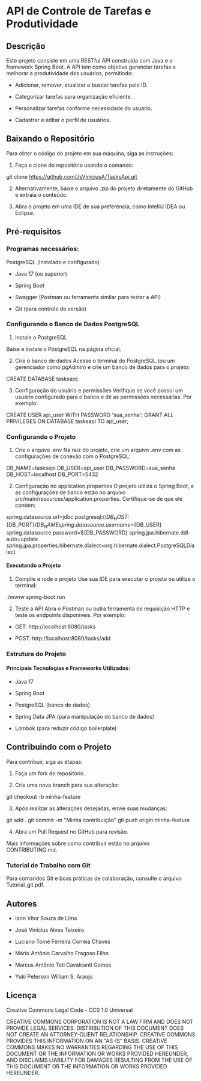 # API de Controle de Tarefas e Produtividade

## Descrição

Este projeto consiste em uma RESTful API construída com Java e o framework Spring Boot. A API tem como objetivo gerenciar tarefas e melhorar a produtividade dos usuários, permitindo:

- Adicionar, remover, atualizar e buscar tarefas pelo ID.

- Categorizar tarefas para organização eficiente.

- Personalizar tarefas conforme necessidade do usuário.

- Cadastrar e editar o perfil de usuários.


## Baixando o Repositório

Para obter o código do projeto em sua máquina, siga as instruções:

1. Faça o clone do repositório usando o comando:

git clone https://github.com/JsViniciusA/TasksApi.git


2. Alternativamente, baixe o arquivo .zip do projeto diretamente do GitHub e extraia o conteúdo.


3. Abra o projeto em uma IDE de sua preferência, como IntelliJ IDEA ou Eclipse.




## Pré-requisitos

### Programas necessários:
PostgreSQL (instalado e configurado)

- Java 17 (ou superior)

- Spring Boot

- Swagger (Postman ou ferramenta similar para testar a API)

- Git (para controle de versão)




### Configurando o Banco de Dados PostgreSQL

1. Instale o PostgreSQL

Baixe e instale o PostgreSQL na página oficial.



2. Crie o banco de dados Acesse o terminal do PostgreSQL (ou um gerenciador como pgAdmin) e crie um banco de dados para o projeto:

CREATE DATABASE tasksapi;


3. Configuração do usuário e permissões Verifique se você possui um usuário configurado para o banco e dê as permissões necessárias. Por exemplo:

CREATE USER api_user WITH PASSWORD 'sua_senha';
GRANT ALL PRIVILEGES ON DATABASE tasksapi TO api_user;




### Configurando o Projeto

1. Crie o arquivo .env Na raiz do projeto, crie um arquivo .env com as configurações de conexão com o PostgreSQL:

DB_NAME=tasksapi
DB_USER=api_user
DB_PASSWORD=sua_senha
DB_HOST=localhost
DB_PORT=5432


2. Configuração no application.properties O projeto utiliza o Spring Boot, e as configurações de banco estão no arquivo src/main/resources/application.properties. Certifique-se de que ele contém:

spring.datasource.url=jdbc:postgresql://${DB_HOST}:${DB_PORT}/${DB_NAME}
spring.datasource.username=${DB_USER}
spring.datasource.password=${DB_PASSWORD}
spring.jpa.hibernate.ddl-auto=update
spring.jpa.properties.hibernate.dialect=org.hibernate.dialect.PostgreSQLDialect




#### Executando o Projeto

1. Compile e rode o projeto Use sua IDE para executar o projeto ou utilize o terminal:

./mvnw spring-boot:run


2. Teste a API Abra o Postman ou outra ferramenta de requisição HTTP e teste os endpoints disponíveis. Por exemplo:

- GET: http://localhost:8080/tasks

- POST: http://localhost:8080/tasks/add



### Estrutura do Projeto

#### Principais Tecnologias e Frameworks Utilizados:

- Java 17

- Spring Boot

- PostgreSQL (banco de dados)

- Spring Data JPA (para manipulação do banco de dados)

- Lombok (para reduzir código boilerplate)




## Contribuindo com o Projeto

Para contribuir, siga as etapas:

1. Faça um fork do repositório.


2. Crie uma nova branch para sua alteração:

git checkout -b minha-feature


3. Após realizar as alterações desejadas, envie suas mudanças:

git add .
git commit -m "Minha contribuição"
git push origin minha-feature


4. Abra um Pull Request no GitHub para revisão.



Mais informações sobre como contribuir estão no arquivo CONTRIBUTING.md.



### Tutorial de Trabalho com Git

Para comandos Git e boas práticas de colaboração, consulte o arquivo Tutorial_git.pdf.



## Autores

- Iann Vitor Souza de Lima

- José Vinícius Alves Teixeira

- Luciano Tomé Ferreira Correia Chaves

- Mário Antônio Carvalho Fragoso Filho

- Marcus Antônio Teti Cavalcanti Gomes

- Yuki Peterson William S. Araujo



## Licença

Creative Commons Legal Code - CC0 1.0 Universal

CREATIVE COMMONS CORPORATION IS NOT A LAW FIRM AND DOES NOT PROVIDE
LEGAL SERVICES. DISTRIBUTION OF THIS DOCUMENT DOES NOT CREATE AN
ATTORNEY-CLIENT RELATIONSHIP. CREATIVE COMMONS PROVIDES THIS
INFORMATION ON AN "AS-IS" BASIS. CREATIVE COMMONS MAKES NO WARRANTIES
REGARDING THE USE OF THIS DOCUMENT OR THE INFORMATION OR WORKS
PROVIDED HEREUNDER, AND DISCLAIMS LIABILITY FOR DAMAGES RESULTING FROM
THE USE OF THIS DOCUMENT OR THE INFORMATION OR WORKS PROVIDED
HEREUNDER.
